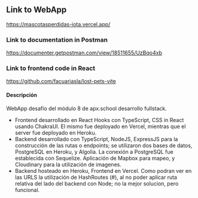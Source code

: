 ## Link to WebApp
https://mascotasperdidas-iota.vercel.app/

### Link to documentation in Postman
https://documenter.getpostman.com/view/18511655/UzBqo4xb

### Link to frontend code in React
https://github.com/facuariasla/lost-pets-vite

#### Descripción
WebApp desafío del módulo 8 de apx.school desarrollo fullstack.
* Frontend desarrollado en React Hooks con TypeScript, CSS in React usando ChakraUI. El mismo fue deployado en Vercel, mientras que el server fue deployado en Heroku.
* Backend desarrollado con TypeScript, NodeJS, ExpressJS para la construcción de las rutas o endpoints; se utilizaron dos bases de datos, PostgreSQL en Heroku, y Algolia. La conexión a PostgreSQL fue establecida con Sequelize.
Aplicación de Mapbox para mapeo, y Cloudinary para la utilización de imagenes.
* Backend hosteado en Heroku, Frontend en Vercel. Como podran ver en las URLS la utilización de HashRoutes (#), al no poder aplicar ruta relativa del lado del backend con Node; no la mejor solucion, pero funcional.


